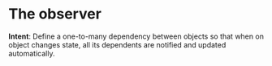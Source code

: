 # The observer

**Intent**: Define a one-to-many dependency between objects so that when on object changes state, all its dependents are notified and updated automatically.
